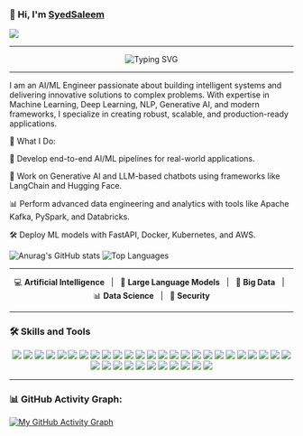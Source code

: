### 👋 Hi, I'm [SyedSaleem](https://github.com/SyedSaleem123/)

<a href="https://hits.seeyoufarm.com">
  <img src="https://hits.seeyoufarm.com/api/count/incr/badge.svg?url=https%3A%2F%2Fgithub.com%2FSyedSaleem123%2FSyedSaleem123&count_bg=%2379C83D&title_bg=%23555555&icon=&icon_color=%23E7E7E7&title=hits&edge_flat=false"/>
</a>

---

<div align="center">
  <img src="https://readme-typing-svg.herokuapp.com?font=Fira+Code&pause=1000&color=F70000&center=true&vCenter=true&width=435&lines=Welcome+to+my+GitHub+Profile!;Enjoy+your+stay!+%F0%9F%98%8E" alt="Typing SVG" />
</div>

---


I am an AI/ML Engineer passionate about building intelligent systems and delivering innovative solutions to complex problems. With expertise in Machine Learning, Deep Learning, NLP, Generative AI, and modern frameworks, I specialize in creating robust, scalable, and production-ready applications.

🔧 What I Do:

🚀 Develop end-to-end AI/ML pipelines for real-world applications.

🤖 Work on Generative AI and LLM-based chatbots using frameworks like LangChain and Hugging Face.

📊 Perform advanced data engineering and analytics with tools like Apache Kafka, PySpark, and Databricks.

🛠 Deploy ML models with FastAPI, Docker, Kubernetes, and AWS.

![Anurag's GitHub stats](https://github-readme-stats.vercel.app/api?username=SyedSaleem123&show_icons=true&theme=radical)
![Top Languages](https://github-readme-stats.vercel.app/api/top-langs/?username=SyedSaleem123&layout=compact&theme=radical)

---

<div align="center">
  <span>💻 <strong>Artificial Intelligence</strong> &nbsp; | &nbsp;</span>
  <span>🤖 <strong>Large Language Models</strong> &nbsp; | &nbsp;</span>
  <span>🧠 <strong>Big Data</strong> &nbsp; | &nbsp;</span>
  <span>📊 <strong>Data Science</strong> &nbsp; | &nbsp;</span>
  <span>🔐 <strong>Security</strong></span>
</div>

---



### 🛠 Skills and Tools
<div align="center">
  <img src="https://img.shields.io/badge/Python-3776AB?style=for-the-badge&logo=python&logoColor=white">
  <img src="https://img.shields.io/badge/AI/ML-FF6F00?style=for-the-badge&logo=tensorflow&logoColor=white">
  <img src="https://img.shields.io/badge/LangChain-008000?style=for-the-badge&logo=langchain&logoColor=white">
  <img src="https://img.shields.io/badge/LLamaIndex-008080?style=for-the-badge&logo=llamaindex&logoColor=white">
  <img src="https://img.shields.io/badge/PyTorch-EE4C2C?style=for-the-badge&logo=pytorch&logoColor=white">
  <img src="https://img.shields.io/badge/TensorFlow-FF6F00?style=for-the-badge&logo=tensorflow&logoColor=white">
  <img src="https://img.shields.io/badge/Keras-D00000?style=for-the-badge&logo=keras&logoColor=white">
  <img src="https://img.shields.io/badge/NumPy-013243?style=for-the-badge&logo=numpy&logoColor=white">
  <img src="https://img.shields.io/badge/Pandas-150458?style=for-the-badge&logo=pandas&logoColor=white">
  <img src="https://img.shields.io/badge/Scikit_Learn-F7931E?style=for-the-badge&logo=scikit-learn&logoColor=white">
  <img src="https://img.shields.io/badge/SciPy-8CAAE6?style=for-the-badge&logo=scipy&logoColor=white">
  <img src="https://img.shields.io/badge/Seaborn-FFB000?style=for-the-badge&logo=seaborn&logoColor=white">
  <img src="https://img.shields.io/badge/Matplotlib-003D57?style=for-the-badge&logo=matplotlib&logoColor=white">
  <img src="https://img.shields.io/badge/Plotly-3C4B64?style=for-the-badge&logo=plotly&logoColor=white">
  <img src="https://img.shields.io/badge/spaCy-09A3D5?style=for-the-badge&logo=spacy&logoColor=white">
  <img src="https://img.shields.io/badge/OCR_Tools-9B59B6?style=for-the-badge&logo=ocr&logoColor=white">
  <img src="https://img.shields.io/badge/OpenCV-5C3EE8?style=for-the-badge&logo=opencv&logoColor=white">
  <img src="https://img.shields.io/badge/YOLO-FF6347?style=for-the-badge&logo=yolo&logoColor=white">
  <img src="https://img.shields.io/badge/Detectron2-003F87?style=for-the-badge&logo=detectron2&logoColor=white">
  <img src="https://img.shields.io/badge/Apache_Spark-E25A1C?style=for-the-badge&logo=apachespark&logoColor=white">
  <img src="https://img.shields.io/badge/Hadoop-66CCFF?style=for-the-badge&logo=apachehadoop&logoColor=white">
  <img src="https://img.shields.io/badge/Pig-FFB612?style=for-the-badge&logo=pig&logoColor=white">
  <img src="https://img.shields.io/badge/Sqoop-4CAF50?style=for-the-badge&logo=sqoop&logoColor=white">
  <img src="https://img.shields.io/badge/PostgreSQL-336791?style=for-the-badge&logo=postgresql&logoColor=white">
  <img src="https://img.shields.io/badge/MySQL-4479A1?style=for-the-badge&logo=mysql&logoColor=white">
  <img src="https://img.shields.io/badge/SQL-007396?style=for-the-badge&logo=sql&logoColor=white">
  <img src="https://img.shields.io/badge/Neo4j-008CC1?style=for-the-badge&logo=neo4j&logoColor=white">
  <img src="https://img.shields.io/badge/Faiss-000000?style=for-the-badge&logo=faiss&logoColor=white">
  <img src="https://img.shields.io/badge/Chroma-FF69B4?style=for-the-badge&logo=chroma&logoColor=white">
  <img src="https://img.shields.io/badge/Qdrant-FF4500?style=for-the-badge&logo=qdrant&logoColor=white">
  <img src="https://img.shields.io/badge/Metaflow-00BFFF?style=for-the-badge&logo=metaflow&logoColor=white">
  <img src="https://img.shields.io/badge/Airflow-017CEE?style=for-the-badge&logo=apacheairflow&logoColor=white"> 
  <img src="https://img.shields.io/badge/MLflow-0194E5?style=for-the-badge&logo=mlflow&logoColor=white">
  <img src="https://img.shields.io/badge/Hugging_Face-FFC107?style=for-the-badge&logo=huggingface&logoColor=white">
  <img src="https://img.shields.io/badge/OpenAI-412991?style=for-the-badge&logo=openai&logoColor=white">
  <img src="https://img.shields.io/badge/Gemini-DAA520?style=for-the-badge&logo=gemini&logoColor=white">
</div>

---

### 📊 GitHub Activity Graph:
[![My GitHub Activity Graph](https://github-readme-activity-graph.vercel.app/graph?username=SyedSaleem123&theme=github)](https://github.com/SyedSaleem123)
